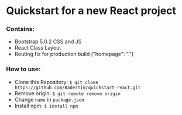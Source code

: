 # Quickstart for a new React project
### Contains:
- Bootstrap 5.0.2 CSS and JS
- React Class Layout
- Routing fix for production build ("homepage": ".")
  
### How to use:
- Clone this Repository: `$ git clone https://github.com/BaderTim/quickstart-react.git`
- Remove origin: `$ git remote remove origin`
- Change `name` in `package.json`
- Install npm: `$ install npm`
